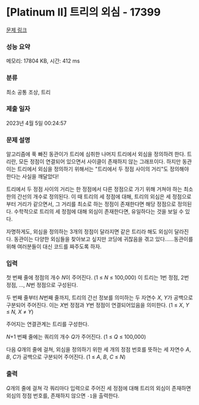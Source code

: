 # [Platinum II] 트리의 외심 - 17399 

[문제 링크](https://www.acmicpc.net/problem/17399) 

### 성능 요약

메모리: 17804 KB, 시간: 412 ms

### 분류

최소 공통 조상, 트리

### 제출 일자

2023년 4월 5일 00:24:57

### 문제 설명

<p>알고리즘에 푹 빠진 동관이가 트리에 심취한 나머지 트리에서 외심을 정의하려 한다. 트리란, 모든 정점이 연결되어 있으면서 사이클이 존재하지 않는 그래프이다. 하지만 동관이는 트리에서 외심을 정의하기 위해서는 "트리에서 두 정점 사이의 거리"도 정의해야 한다는 사실을 깨달았다!</p>

<p>트리에서 두 정점 사이의 거리는 한 정점에서 다른 정점으로 가기 위해 거쳐야 하는 최소한의 간선의 개수로 정의된다. 이 때 트리의 세 정점에 대해, 트리의 외심은 세 정점으로부터 거리가 같으면서, 그 거리를 최소로 하는 정점이 존재한다면 해당 정점으로 정의된다. 수학적으로 트리의 세 정점에 대해 외심이 존재한다면, 유일하다는 것을 보일 수 있다.</p>

<p>자명하게도, 외심을 정의하는 3개의 정점이 달라지면 같은 트리라 해도 외심이 달라진다. 동관이는 다양한 외심들을 찾아보고 싶지만 코딩에 귀찮음을 겪고 있다......동관이를 위해 여러분들이 대신 코드를 짜주도록 하자.</p>

### 입력 

 <p>첫 번째 줄에 정점의 개수 <em>N</em>이 주어진다. (1 ≤ <em>N</em> ≤ 100,000) 이 트리는 1번 정점, 2번 정점, ..., <em>N</em>번 정점으로 구성된다.</p>

<p>두 번째 줄부터 <em>N</em>번째 줄까지, 트리의 간선 정보를 의미하는 두 자연수 <em>X</em>, <em>Y</em>가 공백으로 구분되어 주어진다. 이는 <em>X</em>번 정점과 <em>Y</em>번 정점이 연결되어있음을 의미한다. (1 ≤ <em>X</em>, <em>Y</em> ≤ <em>N, X </em>≠<em> Y</em>)</p>

<p>주어지는 연결관계는 트리를 구성한다.</p>

<p><em>N</em>+1 번째 줄에는 쿼리의 개수 <em>Q</em>가 주어진다. (1 ≤ <em>Q</em> ≤ 100,000)</p>

<p>다음 <em>Q</em>개의 줄에 걸쳐, 외심을 정의하기 위한 세 개의 정점 번호를 뜻하는 세 자연수 <em>A</em>, <em>B</em>, <em>C</em>가 공백으로 구분되어 주어진다. (1 ≤ <em>A</em>, <em>B</em>, <em>C</em> ≤ <em>N</em>) </p>

### 출력 

 <p><em>Q</em>개의 줄에 걸쳐 각 쿼리마다 입력으로 주어진 세 정점에 대해 트리의 외심이 존재하면 외심의 정점 번호를, 존재하지 않으면 <code>-1</code>을 출력한다.</p>

